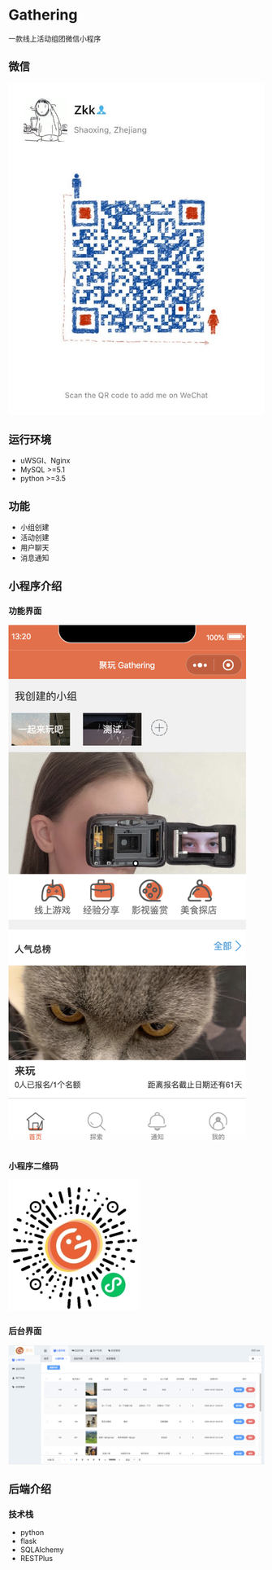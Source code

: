 # Gathering
一款线上活动组团微信小程序

## 微信
![](WechatIMG12.jpeg)

## 运行环境
- uWSGI、Nginx
- MySQL >=5.1
- python >=3.5

## 功能
- 小组创建
- 活动创建
- 用户聊天
- 消息通知

## 小程序介绍
### 功能界面
![](WX20201002-132028@2x.png)

### 小程序二维码
![](gh_791e99b5bf4a_258.jpg)

### 后台界面
![](WX20201002-132441@2x.png)

## 后端介绍
### 技术栈
- python
- flask
- SQLAlchemy
- RESTPlus
